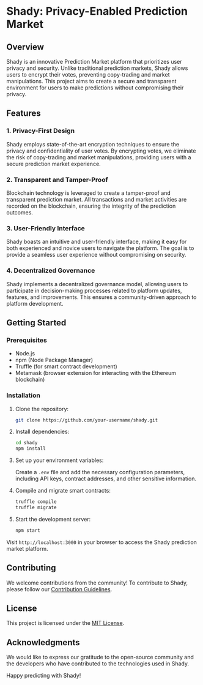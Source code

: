 # Shady: Privacy-Enabled Prediction Market

## Overview

Shady is an innovative Prediction Market platform that prioritizes user privacy and security. Unlike traditional prediction markets, Shady allows users to encrypt their votes, preventing copy-trading and market manipulations. This project aims to create a secure and transparent environment for users to make predictions without compromising their privacy.

## Features

### 1. Privacy-First Design

Shady employs state-of-the-art encryption techniques to ensure the privacy and confidentiality of user votes. By encrypting votes, we eliminate the risk of copy-trading and market manipulations, providing users with a secure prediction market experience.

### 2. Transparent and Tamper-Proof

Blockchain technology is leveraged to create a tamper-proof and transparent prediction market. All transactions and market activities are recorded on the blockchain, ensuring the integrity of the prediction outcomes.

### 3. User-Friendly Interface

Shady boasts an intuitive and user-friendly interface, making it easy for both experienced and novice users to navigate the platform. The goal is to provide a seamless user experience without compromising on security.

### 4. Decentralized Governance

Shady implements a decentralized governance model, allowing users to participate in decision-making processes related to platform updates, features, and improvements. This ensures a community-driven approach to platform development.

## Getting Started

### Prerequisites

- Node.js
- npm (Node Package Manager)
- Truffle (for smart contract development)
- Metamask (browser extension for interacting with the Ethereum blockchain)

### Installation

1. Clone the repository:

   ```bash
   git clone https://github.com/your-username/shady.git
   ```

2. Install dependencies:

   ```bash
   cd shady
   npm install
   ```

3. Set up your environment variables:

   Create a `.env` file and add the necessary configuration parameters, including API keys, contract addresses, and other sensitive information.

4. Compile and migrate smart contracts:

   ```bash
   truffle compile
   truffle migrate
   ```

5. Start the development server:

   ```bash
   npm start
   ```

Visit `http://localhost:3000` in your browser to access the Shady prediction market platform.

## Contributing

We welcome contributions from the community! To contribute to Shady, please follow our [Contribution Guidelines](CONTRIBUTING.md).

## License

This project is licensed under the [MIT License](LICENSE).
 

## Acknowledgments

We would like to express our gratitude to the open-source community and the developers who have contributed to the technologies used in Shady.

Happy predicting with Shady!